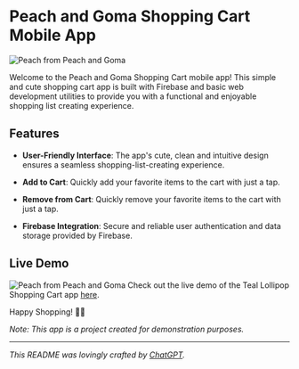 # Peach and Goma Shopping Cart Mobile App

![Peach from Peach and Goma](https://i.imgur.com/HCN3oOz.png)

Welcome to the Peach and Goma Shopping Cart mobile app! This simple and cute shopping cart app is built with Firebase and basic web development utilities to provide you with a functional and enjoyable shopping list creating experience.

## Features

- **User-Friendly Interface**: The app's cute, clean and intuitive design ensures a seamless shopping-list-creating experience.

- **Add to Cart**: Quickly add your favorite items to the cart with just a tap.

- **Remove from Cart**: Quickly remove your favorite items to the cart with just a tap.

- **Firebase Integration**: Secure and reliable user authentication and data storage provided by Firebase.

## Live Demo

![Peach from Peach and Goma](https://i.imgur.com/9vmf6St.png)
Check out the live demo of the Teal Lollipop Shopping Cart app [here](https://6532fe3aa3bdb7290fd2d63c--teal-lollipop-e84741.netlify.app).

Happy Shopping! 🛒🍭

_Note: This app is a project created for demonstration purposes._

---

_This README was lovingly crafted by [ChatGPT](https://chat.openai.com/)._
